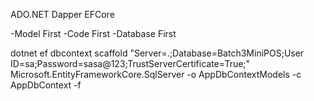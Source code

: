 ADO.NET
Dapper
EFCore

-Model First
-Code First
-Database First

dotnet ef dbcontext scaffold "Server=.;Database=Batch3MiniPOS;User ID=sa;Password=sasa@123;TrustServerCertificate=True;" Microsoft.EntityFrameworkCore.SqlServer -o AppDbContextModels -c AppDbContext -f